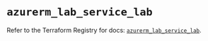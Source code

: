 # `azurerm_lab_service_lab`

Refer to the Terraform Registry for docs: [`azurerm_lab_service_lab`](https://registry.terraform.io/providers/hashicorp/azurerm/3.99.0/docs/resources/lab_service_lab).
